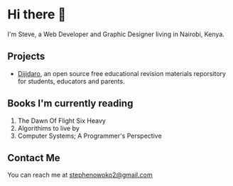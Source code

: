 # Hi there 👋
I'm Steve, a Web Developer and Graphic Designer living in Nairobi, Kenya.

## Projects
 - [Dijidaro](https://dijidaro-app-5b17b822a5f3.herokuapp.com/), an open source free educational revision materials reporsitory for students, educators and parents.

## Books I'm currently reading
1. The Dawn Of Flight Six Heavy
2. Algorithims to live by
3. Computer Systems; A Programmer's Perspective

## Contact Me
You can reach me at [stephenowoko2@gmail.com](mailto=stephenowoko2@gmail.com)


<!--
**owokosteve/owokosteve** is a ✨ _special_ ✨ repository because its `README.md` (this file) appears on your GitHub profile.

Here are some ideas to get you started:

- 🔭 I’m currently working on ...
- 🌱 I’m currently learning ...
- 👯 I’m looking to collaborate on ...
- 🤔 I’m looking for help with ...
- 💬 Ask me about ...
- 📫 How to reach me: ...
- 😄 Pronouns: ...
- ⚡ Fun fact: ...
-->
